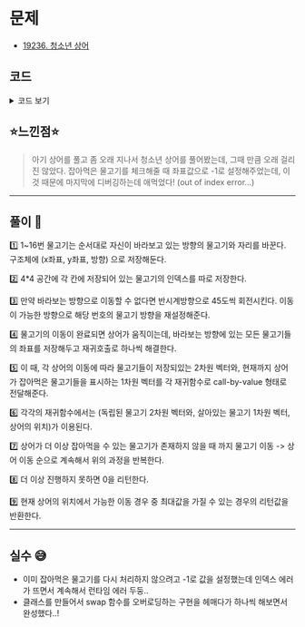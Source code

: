 # 문제

- [19236. 청소년 상어](https://www.acmicpc.net/problem/19236)

## 코드

<details><summary> 코드 보기 </summary>

```javascript
#include <iostream>
#include <queue>
#include <stack>
#include <vector>
#include <list>
#include <functional>
#include <algorithm>
#include <string>
#include <cstring>
#include <cmath>
#include <map>
#include <set>
#include <bitset>
#include <unordered_map>
#include <unordered_set>
#define FASTIO ios_base::sync_with_stdio(false); cin.tie(NULL); cout.tie(NULL);
#define ll long long
#define pii pair<int, int>
#define pll pair<ll, ll>
#define INF 987654321
using namespace std;

struct Pos
{
	int x, y, dir;

	void swap(Pos& a)
	{
		Pos temp;
		temp.x = x; temp.y = y;
		x = a.x; y = a.y;
		a.x = temp.x; a.y = temp.y;
	}
};
int dx[9] = {0, -1, -1, 0, 1, 1, 1, 0, -1 };
int dy[9] = {0, 0, -1, -1, -1, 0, 1, 1, 1 };

bool isBorder(int x, int y)
{
	return (x >= 0 && x < 4 && y >= 0 && y < 4);
}
void fish_move(vector<Pos>& fishes, vector<vector<int>>& fmap, const vector<bool>& survived_fishes, Pos shark)
{
	for (int fish = 1; fish <= 16; ++fish)
	{
		if (survived_fishes[fish])
		{
			int d = fishes[fish].dir, x = fishes[fish].x, y = fishes[fish].y;
			int nx, ny, change_dir_cnt = 0;

			/* Change direction of a fish */
			while (change_dir_cnt < 8)
			{
				nx = x + dx[d]; ny = y + dy[d];
				if (isBorder(nx, ny) && (shark.x != nx || shark.y != ny))
					break;
				change_dir_cnt += 1;
				d = (d + 1) % 9;
				if (d == 0) d += 1;
				if (change_dir_cnt == 8)
				{
					nx = x; ny = y;
					break;
				}
			}

			/* There is no way to change direction of a fish */
			if (x == nx && y == ny) continue;

			/* Change position between fishes in the two sections */
			fishes[fish].dir = d;
			int next_fish = fmap[nx][ny];
			fishes[fish].swap(fishes[next_fish]);
			swap(fmap[nx][ny], fmap[x][y]);
		}
	}
}
int shark_move(vector<Pos> fishes, vector<vector<int>> fmap, vector<bool> survived_fishes, Pos shark)
{
	fish_move(fishes, fmap, survived_fishes, shark);

	int d = shark.dir;
	int nx = shark.x, ny = shark.y;
	vector<pii> canMove;
	while (1)
	{
		nx += dx[d]; ny += dy[d];
		if (isBorder(nx, ny))
		{
			if (survived_fishes[fmap[nx][ny]])
				canMove.push_back(pii(nx, ny));
		}
		else break;
	}
	if (canMove.empty()) return 0;
	int ret = 0;
	for (auto& spos : canMove)
	{
		int fish_idx = fmap[spos.first][spos.second];
		Pos fish = fishes[fish_idx];
		shark = fish; // Shark ate a fish !!!!!!
		survived_fishes[fish_idx] = false; // Then, the fish is dead..
		ret = max(ret, fish_idx + shark_move(fishes, fmap, survived_fishes, shark));
		survived_fishes[fish_idx] = true; // fish revived !
	}
	return ret;
}
int main()
{
	vector<vector<int>> fmap(4, vector<int>(4, 0));
	vector<Pos> fishes(17);
	for (int i = 0; i < 4; ++i)
	{
		for (int j = 0; j < 4; ++j)
		{
			int num, d;
			cin >> num >> d;
			fmap[i][j] = num;
			fishes[num].x = i; fishes[num].y = j; fishes[num].dir = d;
		}
	}
	Pos shark = { 0, 0, fishes[fmap[0][0]].dir };
	vector<bool> living_fishes(17, true);
	living_fishes[fmap[0][0]] = false;
	int first_score = fmap[0][0];
	cout << first_score + shark_move(fishes, fmap, living_fishes, shark) << '\n';
}
```

</details>

## ⭐️느낀점⭐️

> 아기 상어를 풀고 좀 오래 지나서 청소년 상어를 풀어봤는데, 그때 만큼 오래 걸리진 않았다. 잡아먹은 물고기를 체크해줄 때 좌표값으로 -1로 설정해주었는데, 이 것 때문에 마지막에 디버깅하는데 애먹었다! (out of index error...)

<hr/>

## 풀이 📣

1️⃣ 1~16번 물고기는 순서대로 자신이 바라보고 있는 방향의 물고기와 자리를 바꾼다. 구조체에 (x좌표, y좌표, 방향) 으로 저장해둔다.

2️⃣ 4\*4 공간에 각 칸에 저장되어 있는 물고기의 인덱스를 따로 저장한다.

3️⃣ 만약 바라보는 방향으로 이동할 수 없다면 반시계방향으로 45도씩 회전시킨다. 이동이 가능한 방향으로 해당 번호의 물고기 방향을 재설정해준다.

4️⃣ 물고기의 이동이 완료되면 상어가 움직이는데, 바라보는 방향에 있는 모든 물고기들의 좌표를 저장해두고 재귀호출로 하나씩 해결한다.

5️⃣ 이 때, 각 상어의 이동에 따라 물고기들이 저장되있는 2차원 벡터와, 현재까지 상어가 잡아먹은 물고기들을 표시하는 1차원 벡터를 각 재귀함수로 call-by-value 형태로 전달해준다.

6️⃣ 각각의 재귀함수에서는 (독립된 물고기 2차원 벡터와, 살아있는 물고기 1차원 벡터, 상어의 위치)가 이용된다.

7️⃣ 상어가 더 이상 잡아먹을 수 있는 물고기가 존재하지 않을 때 까지 물고기 이동 -> 상어 이동 순으로 계속해서 위의 과정을 반복한다.

8️⃣ 더 이상 진행하지 못하면 0을 리턴한다.

9️⃣ 현재 상어의 위치에서 가능한 이동 경우 중 최대값을 가질 수 있는 경우의 리턴값을 반환한다.

<hr/>

## 실수 😅

- 이미 잡아먹은 물고기를 다시 처리하지 않으려고 -1로 값을 설정했는데 인덱스 에러가 뜨면서 계속해서 런타임 에러 두둥..
- 클래스를 만들어서 swap 함수를 오버로딩하는 구현을 헤매다가 하나씩 해보면서 완성했다..!
